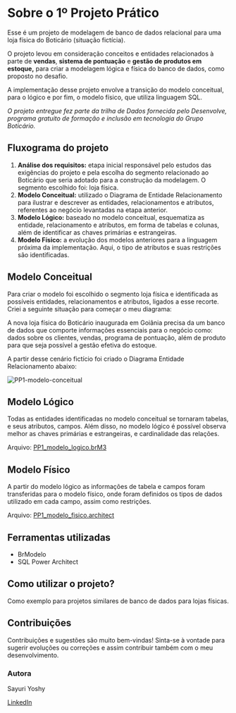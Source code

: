# Sobre o 1º Projeto Prático

Esse é um projeto de modelagem de banco de dados relacional para uma loja física do Boticário (situação fictícia). 

O projeto levou em consideração conceitos e entidades relacionados à parte de **vendas**, **sistema de pontuação** e **gestão de produtos em estoque,** para criar a modelagem lógica e física do banco de dados, como proposto no desafio.

A implementação desse projeto envolve a transição do modelo conceitual, para o lógico e por fim, o modelo físico, que utiliza linguagem SQL.

*O projeto entregue fez parte da trilha de Dados fornecida pelo Desenvolve, programa gratuito de formação e inclusão em tecnologia do Grupo Boticário.*

## Fluxograma do projeto

1. **Análise dos requisitos:** etapa inicial responsável pelo estudos das exigências do projeto e pela escolha do segmento relacionado ao Boticário que seria adotado para a construção da modelagem. O segmento escolhido foi: loja física.
1. **Modelo Conceitual:** utilizado o Diagrama de Entidade Relacionamento para ilustrar e descrever as entidades, relacionamentos e atributos, referentes ao negócio levantadas na etapa anterior.
2. **Modelo Lógico:** baseado no modelo conceitual, esquematiza as entidade, relacionamento e atributos, em forma de tabelas e colunas, além de identificar as chaves primárias e estrangeiras. 
3. **Modelo Físico:** a evolução dos modelos anteriores para a linguagem próxima da implementação. Aqui, o tipo de atributos e suas restrições são identificadas.

## Modelo Conceitual

Para criar o modelo foi escolhido o segmento loja física e identificada as possíveis entidades, relacionamentos e atributos, ligados a esse recorte. Criei a seguinte situação para começar o meu diagrama:

A nova loja física do Boticário inaugurada em Goiânia precisa da um banco de dados que comporte informações essenciais para o negócio como: dados sobre os clientes, vendas, programa de pontuação, além de produto para que seja possível a gestão efetiva do estoque.

A partir desse cenário fictício foi criado o Diagrama Entidade Relacionamento abaixo: 

![PP1-modelo-conceitual](https://github.com/sayuriyoshy/desenvolve-2024/assets/160623866/3c644564-8e23-47bb-a6e6-1065b855091c)

## Modelo Lógico

Todas as entidades identificadas no modelo conceitual se tornaram tabelas, e seus atributos, campos. Além disso, no modelo lógico é possível observa melhor as chaves primárias e estrangeiras, e cardinalidade das relações.

Arquivo: [PP1_modelo_logico.brM3](https://github.com/sayuriyoshy/desenvolve-2024/blob/4f9cece815413dc9def7c24bb94fac223592b67a/PP1_modelo_logico.brM3)

## Modelo Físico

A partir do modelo lógico as informações de tabela e campos foram transferidas para o modelo físico, onde foram definidos os tipos de dados utilizado em cada campo, assim como restrições.

Arquivo: [PP1_modelo_fisico.architect](https://github.com/sayuriyoshy/desenvolve-2024/blob/4f9cece815413dc9def7c24bb94fac223592b67a/PP1_modelo_fisico.architect)

## Ferramentas utilizadas

- BrModelo
- SQL Power Architect

## Como utilizar o projeto?

Como exemplo para projetos similares de banco de dados para lojas físicas.

## Contribuições

Contribuições e sugestões são muito bem-vindas! Sinta-se à vontade para sugerir evoluções ou correções e assim contribuir também com o meu desenvolvimento.

### Autora
Sayuri Yoshy

[LinkedIn](https://www.linkedin.com/in/sayuri-yoshy/)
